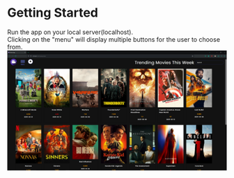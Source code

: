 # Getting Started
Run the app on your local server(localhost).\
Clicking on the "menu" will display multiple buttons for the user to choose from.
![Screen shot of the movie app displaying the trending movies at the time this image was taken.](./images/movieappscreenshot.png)
